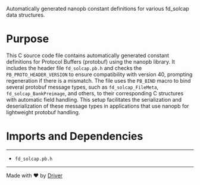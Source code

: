 <!--------------------------------------------------------------------------------->
<!-- IMPORTANT: This file is auto-generated by Driver (https://driver.ai). -------->
<!-- Manual edits may be overwritten on future commits. --------------------------->
<!--------------------------------------------------------------------------------->

Automatically generated nanopb constant definitions for various fd_solcap data structures.

# Purpose
This C source code file contains automatically generated constant definitions for Protocol Buffers (protobuf) using the nanopb library. It includes the header file `fd_solcap.pb.h` and checks the `PB_PROTO_HEADER_VERSION` to ensure compatibility with version 40, prompting regeneration if there is a mismatch. The file uses the `PB_BIND` macro to bind several protobuf message types, such as `fd_solcap_FileMeta`, `fd_solcap_BankPreimage`, and others, to their corresponding C structures with automatic field handling. This setup facilitates the serialization and deserialization of these message types in applications that use nanopb for lightweight protobuf handling.
# Imports and Dependencies

---
- `fd_solcap.pb.h`



---
Made with ❤️ by [Driver](https://www.driver.ai/)
